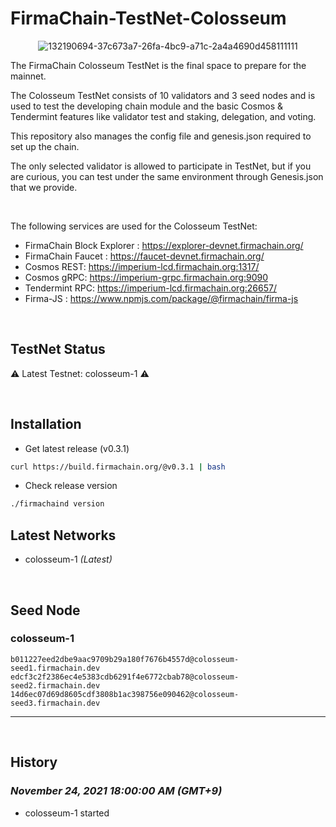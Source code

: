 # FirmaChain-TestNet-Colosseum


<center>

![132190694-37c673a7-26fa-4bc9-a71c-2a4a4690d458111111](https://user-images.githubusercontent.com/5277080/132265516-b6373d15-133c-41f3-a093-a93c34155c13.png) 



</center>

The FirmaChain Colosseum TestNet is the final space to prepare for the mainnet.

The Colosseum TestNet consists of 10 validators and 3 seed nodes and is used to test the developing chain module and the basic Cosmos & Tendermint features like validator test and staking, delegation, and voting.

This repository also manages the config file and genesis.json required to set up the chain.

The only selected validator is allowed to participate in TestNet, but if you are curious, you can test under the same environment through Genesis.json that we provide.

<br>

The following services are used for the Colosseum TestNet:
 - FirmaChain Block Explorer : https://explorer-devnet.firmachain.org/
 - FirmaChain Faucet : https://faucet-devnet.firmachain.org/
 - Cosmos REST: https://imperium-lcd.firmachain.org:1317/
 - Cosmos gRPC: https://imperium-grpc.firmachain.org:9090
 - Tendermint RPC: https://imperium-lcd.firmachain.org:26657/
 - Firma-JS : https://www.npmjs.com/package/@firmachain/firma-js

<br>


## TestNet Status

⚠️ Latest Testnet: colosseum-1 ⚠️

<br>

## Installation
 * Get latest release (v0.3.1)
```sh
curl https://build.firmachain.org/@v0.3.1 | bash
```

* Check release version
```sh
./firmachaind version
```


## Latest Networks
  - colosseum-1  *(Latest)*  


<br>

## Seed Node
### colosseum-1
```
b011227eed2dbe9aac9709b29a180f7676b4557d@colosseum-seed1.firmachain.dev
edcf3c2f2386ec4e5383cdb6291f4e6772cbab78@colosseum-seed2.firmachain.dev
14d6ec07d69d8605cdf3808b1ac398756e090462@colosseum-seed3.firmachain.dev
```

---
<br>


## History

### *November 24, 2021 18:00:00 AM (GMT+9)*
- colosseum-1 started




